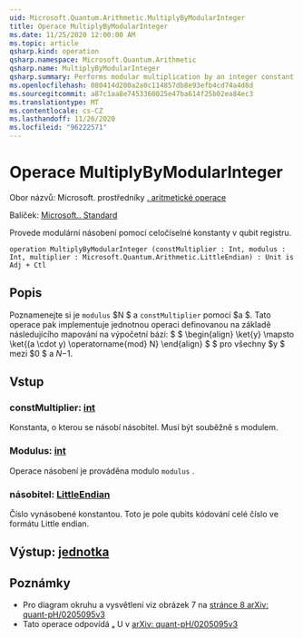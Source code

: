 ```yaml
---
uid: Microsoft.Quantum.Arithmetic.MultiplyByModularInteger
title: Operace MultiplyByModularInteger
ms.date: 11/25/2020 12:00:00 AM
ms.topic: article
qsharp.kind: operation
qsharp.namespace: Microsoft.Quantum.Arithmetic
qsharp.name: MultiplyByModularInteger
qsharp.summary: Performs modular multiplication by an integer constant on a qubit register.
ms.openlocfilehash: 080414d208a2a0c114857db8e93efb4cd74a4d8d
ms.sourcegitcommit: a87c1aa8e7453360025e47ba614f25b02ea84ec3
ms.translationtype: MT
ms.contentlocale: cs-CZ
ms.lasthandoff: 11/26/2020
ms.locfileid: "96222571"
---
```

# <a name="multiplybymodularinteger-operation"></a>Operace MultiplyByModularInteger

Obor názvů: Microsoft. prostředníky [. aritmetické operace](xref:Microsoft.Quantum.Arithmetic)

Balíček: [Microsoft.. Standard](https://nuget.org/packages/Microsoft.Quantum.Standard)


Provede modulární násobení pomocí celočíselné konstanty v qubit registru.

```qsharp
operation MultiplyByModularInteger (constMultiplier : Int, modulus : Int, multiplier : Microsoft.Quantum.Arithmetic.LittleEndian) : Unit is Adj + Ctl
```


## <a name="description"></a>Popis

Poznamenejte si je `modulus` $N $ a `constMultiplier` pomocí $a $.
Tato operace pak implementuje jednotnou operaci definovanou na základě následujícího mapování na výpočetní bázi: $ $ \begin{align} \ket{y} \mapsto \ket{(a \cdot y) \operatorname{mod} N} \end{align} $ $ pro všechny $y $ mezi $0 $ a $N-$1.

## <a name="input"></a>Vstup

### <a name="constmultiplier--int"></a>constMultiplier: [int](xref:microsoft.quantum.lang-ref.int)

Konstanta, o kterou se násobí násobitel. Musí být souběžně s modulem.


### <a name="modulus--int"></a>Modulus: [int](xref:microsoft.quantum.lang-ref.int)

Operace násobení je prováděna modulo `modulus` .


### <a name="multiplier--littleendian"></a>násobitel: [LittleEndian](xref:Microsoft.Quantum.Arithmetic.LittleEndian)

Číslo vynásobené konstantou.
Toto je pole qubits kódování celé číslo ve formátu Little endian.



## <a name="output--unit"></a>Výstup: [jednotka](xref:microsoft.quantum.lang-ref.unit)



## <a name="remarks"></a>Poznámky

- Pro diagram okruhu a vysvětlení viz obrázek 7 na [stránce 8 arXiv: quant-pH/0205095v3](https://arxiv.org/pdf/quant-ph/0205095v3.pdf#page=8)
- Tato operace odpovídá ₐ U v [arXiv: quant-pH/0205095v3](https://arxiv.org/pdf/quant-ph/0205095v3.pdf)